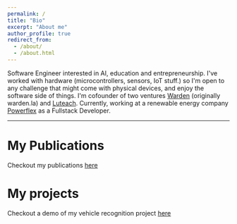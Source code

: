```yaml
---
permalink: /
title: "Bio"
excerpt: "About me"
author_profile: true
redirect_from: 
  - /about/
  - /about.html
---
```


Software Engineer interested in AI, education and entrepreneurship. I've worked with hardware (microcontrollers, sensors, IoT stuff.) so I'm open to any challenge that might come with physical devices, and enjoy the software side of things. I'm cofounder of two ventures [Warden](https://wardentec.com) (originally warden.la) and [Luteach](https://luteach.com). Currently, working at a renewable energy company [Powerflex](https://powerflex.com) as a Fullstack Developer.


---
# My Publications
Checkout my publications [here](https://amaruescalante.io/publications/)

# My projects

Checkout a demo of my vehicle recognition project [here](https://vehicle-recognition-demo.vercel.app)